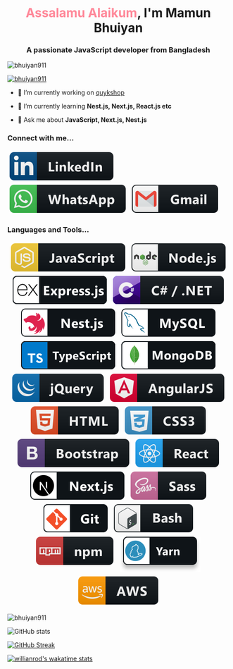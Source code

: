 
<h1 align="center"> <span style="color:#f89">Assalamu Alaikum</span>, I'm Mamun Bhuiyan</h1>
<h3 align="center">A passionate JavaScript developer from Bangladesh</h3>

<p align="left"> <img src="https://komarev.com/ghpvc/?username=bhuiyan911&label=Profile%20views&color=0e75b6&style=flat" alt="bhuiyan911" /> </p>

<p align="left"> <a href="https://github.com/ryo-ma/github-profile-trophy"><img src="https://github-profile-trophy.vercel.app/?username=bhuiyan911" alt="bhuiyan911" /></a> </p>

- 🔭 I’m currently working on [quykshop](quykshop.com)

- 🌱 I’m currently learning **Nest.js, Next.js, React.js etc**

- 💬 Ask me about **JavaScript, Next.js, Nest.js**

<!-- - 📫 How to reach me **mamunbhuiyan919@gmail.com** -->

### Connect with me...
<p align="left">
	<a style="display: inline-block;margin:5px;" href="https://linkedin.com/in/mamun0">
	<img src="icons/social/linkedin.svg" alt="linkedin" style="vertical-align:top;"></a>
	<a style="display: inline-block;margin:5px;" href="https://wa.me/8801612793518">
	<img src="icons/social/whatsapp.svg" alt="whatsapp" style="vertical-align:top;"></a>
	<a style="display: inline-block;margin:5px;" href="mailto:mamunbhuiyan919@gmail.com">
	<img src="icons/social/gmail.svg" alt="gmail" style="vertical-align:top;"></a>
</p>


### Languages and Tools...

<p align="center">
  	<a style="display: inline-block;margin:5px;" href="https://www.javascript.com"><img src="icons/js.svg" alt="js" style="vertical-align:top;"></a>
 	<a style="display: inline-block;margin:5px;" href="https://nodejs.org"><img src="icons/nodejs.svg" alt="nodejs" style="vertical-align:top;"></a>
 	<a style="display: inline-block;margin:5px;" href="https://expressjs.com"><img src="icons/express.svg" alt="express" style="vertical-align:top;"></a>
 	<a style="display: inline-block;margin:5px;" href="https://docs.microsoft.com/en-us/dotnet/csharp"><img src="icons/csharp_dotnet.svg" alt="c#" style="vertical-align:top;"></a>
 	<a style="display: inline-block;margin:5px;" href="https://www.nestjs.com"><img src="icons/nestjs.svg" alt="nestjs" style="vertical-align:top;"></a>
 	<a style="display: inline-block;margin:5px;" href="https://www.mysql.com"><img src="icons/mysql.svg" alt="mysql" style="vertical-align:top;"></a>
 	<a style="display: inline-block;margin:5px;" href="https://www.typescriptlang.org"><img src="icons/typescript.svg" alt="typescript" style="vertical-align:top;"></a>
 	<a style="display: inline-block;margin:5px;" href="https://www.mongodb.com"><img src="icons/mongodb.svg" alt="mongodb" style="vertical-align:top;"></a>
 	<a style="display: inline-block;margin:5px;" href="https://jquery.com"><img src="icons/jquery.svg" alt="jquery" style="vertical-align:top;"></a>
 	<a style="display: inline-block;margin:5px;" href="https://angularjs.org"><img src="icons/angular.svg" alt="angular" style="vertical-align:top;"></a>
 	<a style="display: inline-block;margin:5px;" href="https://developer.mozilla.org/en-US/docs/Web/HTML"><img src="icons/html.svg" alt="html" style="vertical-align:top;"></a>
 	<a style="display: inline-block;margin:5px;" href="https://developer.mozilla.org/en-US/docs/Web/CSS"><img src="icons/css3.svg" alt="css3" style="vertical-align:top;"></a>
 	<a style="display: inline-block;margin:5px;" href="https://getbootstrap.com"><img src="icons/bootstrap.svg" alt="bootstrap" style="vertical-align:top;"></a>
 	<a style="display: inline-block;margin:5px;" href="https://www.reactjs.org"><img src="icons/react.svg" alt="react" style="vertical-align:top;"></a>
 	<a style="display: inline-block;margin:5px;" href="https://www.nextjs.org"><img src="icons/nextjs.svg" alt="nextjs" style="vertical-align:top;"></a>
 	<a style="display: inline-block;margin:5px;" href="https://www.saas-lang.com"><img src="icons/sass.svg" alt="sass" style="vertical-align:top;"></a>
 	<a style="display: inline-block;margin:5px;" href="https://git-scm.com"><img src="icons/git.svg" alt="git" style="vertical-align:top;"></a>
 	<a style="display: inline-block;margin:5px;" href="#"><img src="icons/bash.svg" alt="bash" style="vertical-align:top;"></a>
 	<a style="display: inline-block;margin:5px;" href="https://www.npmjs.com"><img src="icons/npm.svg" alt="npm" style="vertical-align:top;"></a>
 	<a style="display: inline-block;margin:5px;" href="https://www.yarnpkg.com/"><img src="icons/yarn.svg" alt="yarn" style="vertical-align:top;"></a>
 	<a style="display: inline-block;margin:5px;" href="#"><img src="icons/aws.svg" alt="aws" style="vertical-align:top;"></a>
  


 </p>

<p><img align="center" src="https://github-readme-stats.vercel.app/api/top-langs?username=bhuiyan911&show_icons=true&locale=en&layout=compact&theme=radical" alt="bhuiyan911" /></p>

![ GitHub stats](https://github-readme-stats.vercel.app/api?username=bhuiyan911&show_icons=true&theme=radical)



[![GitHub Streak](https://github-readme-streak-stats.herokuapp.com/?user=bhuiyan911&theme=dark)](https://git.io/streak-stats)

[![willianrod's wakatime stats](https://github-readme-stats.vercel.app/api/wakatime?username=bhuiyan911&layout=compact)](https://github.com/bhuiyan911/github-readme-stats)

